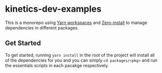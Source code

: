 # kinetics-dev-examples

This is a monorepo using [Yarn
workspaces](https://yarnpkg.com/features/workspaces#gatsby-focus-wrapper) and
[Zero-install](https://yarnpkg.com/features/zero-installs) to manage dependencies in different
packages.

## Get Started

To get started, running `yarn install` in the root of the project will install all of the
dependencies for you and you can simply `cd packages/<pkg>` and run the essentials scripts in each pacakge respectively.